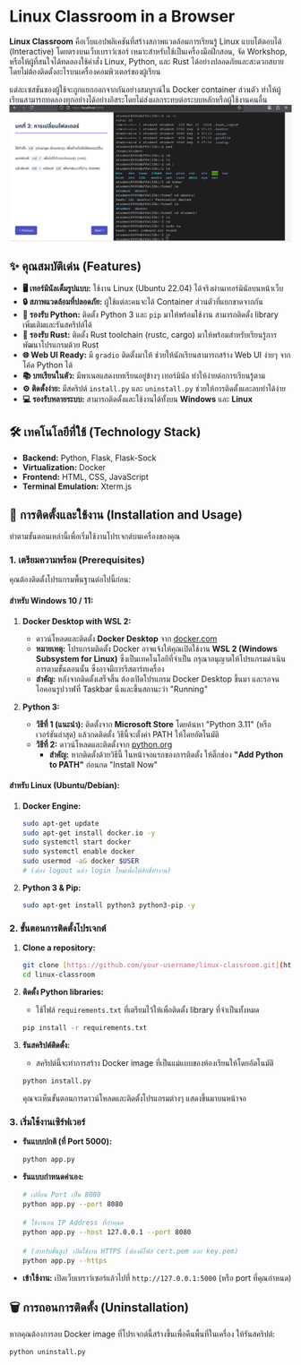 # Linux Classroom in a Browser

**Linux Classroom** คือเว็บแอปพลิเคชันที่สร้างสภาพแวดล้อมการเรียนรู้ Linux แบบโต้ตอบได้ (Interactive) โดยตรงบนเว็บเบราว์เซอร์ เหมาะสำหรับใช้เป็นเครื่องมือฝึกสอน, จัด Workshop, หรือให้ผู้ที่สนใจได้ทดลองใช้คำสั่ง Linux, Python, และ Rust ได้อย่างปลอดภัยและสะดวกสบาย โดยไม่ต้องติดตั้งอะไรบนเครื่องคอมพิวเตอร์ของผู้เรียน

แต่ละเซสชันของผู้ใช้จะถูกแยกออกจากกันอย่างสมบูรณ์ใน Docker container ส่วนตัว ทำให้ผู้เรียนสามารถทดลองทุกอย่างได้อย่างอิสระโดยไม่ส่งผลกระทบต่อระบบหลักหรือผู้ใช้งานคนอื่น
![image](https://github.com/nanofatdog/Linux-Classroom-in-a-Browser/blob/main/image/demo1.png)


## ✨ คุณสมบัติเด่น (Features)

* **🖥️ เทอร์มินัลเต็มรูปแบบ:** ใช้งาน Linux (Ubuntu 22.04) ได้จริงผ่านเทอร์มินัลบนหน้าเว็บ
* **🔒 สภาพแวดล้อมที่ปลอดภัย:** ผู้ใช้แต่ละคนจะได้ Container ส่วนตัวที่แยกขาดจากกัน
* **🐍 รองรับ Python:** ติดตั้ง Python 3 และ `pip` มาให้พร้อมใช้งาน สามารถติดตั้ง library เพิ่มเติมและรันสคริปต์ได้
* **🦀 รองรับ Rust:** ติดตั้ง Rust toolchain (rustc, cargo) มาให้พร้อมสำหรับเรียนรู้การพัฒนาโปรแกรมด้วย Rust
* **🌐 Web UI Ready:** มี `gradio` ติดตั้งมาให้ ช่วยให้นักเรียนสามารถสร้าง Web UI ง่ายๆ จากโค้ด Python ได้
* **📚 บทเรียนในตัว:** มีพาเนลแสดงบทเรียนอยู่ข้างๆ เทอร์มินัล ทำให้ง่ายต่อการเรียนรู้ตาม
* **⚙️ ติดตั้งง่าย:** มีสคริปต์ `install.py` และ `uninstall.py` ช่วยให้การติดตั้งและลบทำได้ง่าย
* **💻 รองรับหลายระบบ:** สามารถติดตั้งและใช้งานได้ทั้งบน **Windows** และ **Linux**

## 🛠️ เทคโนโลยีที่ใช้ (Technology Stack)

* **Backend:** Python, Flask, Flask-Sock
* **Virtualization:** Docker
* **Frontend:** HTML, CSS, JavaScript
* **Terminal Emulation:** Xterm.js

## 🚀 การติดตั้งและใช้งาน (Installation and Usage)

ทำตามขั้นตอนเหล่านี้เพื่อเริ่มใช้งานโปรเจกต์บนเครื่องของคุณ

### **1. เตรียมความพร้อม (Prerequisites)**

คุณต้องติดตั้งโปรแกรมพื้นฐานต่อไปนี้ก่อน:

#### **สำหรับ Windows 10 / 11:**

1.  **Docker Desktop with WSL 2:**
    * ดาวน์โหลดและติดตั้ง **Docker Desktop** จาก [docker.com](https://www.docker.com/products/docker-desktop/)
    * **หมายเหตุ:** โปรแกรมติดตั้ง Docker อาจแจ้งให้คุณเปิดใช้งาน **WSL 2 (Windows Subsystem for Linux)** ซึ่งเป็นเทคโนโลยีที่จำเป็น กรุณาอนุญาตให้โปรแกรมดำเนินการตามขั้นตอนนั้น ซึ่งอาจมีการรีสตาร์ทเครื่อง
    * **สำคัญ:** หลังจากติดตั้งเสร็จสิ้น ต้องเปิดโปรแกรม Docker Desktop ขึ้นมา และรอจนไอคอนรูปวาฬที่ Taskbar นิ่งและขึ้นสถานะว่า "Running"

2.  **Python 3:**
    * **วิธีที่ 1 (แนะนำ):** ติดตั้งจาก **Microsoft Store** โดยค้นหา "Python 3.11" (หรือเวอร์ชันล่าสุด) แล้วกดติดตั้ง วิธีนี้จะตั้งค่า PATH ให้โดยอัตโนมัติ
    * **วิธีที่ 2:** ดาวน์โหลดและติดตั้งจาก [python.org](https://www.python.org/downloads/windows/)
        * **สำคัญ:** หากติดตั้งด้วยวิธีนี้ ในหน้าจอแรกของการติดตั้ง ให้ติ๊กช่อง **"Add Python to PATH"** ก่อนกด "Install Now"

#### **สำหรับ Linux (Ubuntu/Debian):**

1.  **Docker Engine:**
    ```bash
    sudo apt-get update
    sudo apt-get install docker.io -y
    sudo systemctl start docker
    sudo systemctl enable docker
    sudo usermod -aG docker $USER 
    # (ต้อง logout แล้ว login ใหม่เพื่อให้สิทธิ์ทำงาน)
    ```

2.  **Python 3 & Pip:**
    ```bash
    sudo apt-get install python3 python3-pip -y
    ```

### **2. ขั้นตอนการติดตั้งโปรเจกต์**

1.  **Clone a repository:**
    ```bash
    git clone [https://github.com/your-username/linux-classroom.git](https://github.com/your-username/linux-classroom.git)
    cd linux-classroom
    ```

2.  **ติดตั้ง Python libraries:**
    * ใช้ไฟล์ `requirements.txt` ที่เตรียมไว้ให้เพื่อติดตั้ง library ที่จำเป็นทั้งหมด
    ```bash
    pip install -r requirements.txt
    ```

3.  **รันสคริปต์ติดตั้ง:**
    * สคริปต์นี้จะทำการสร้าง Docker image ที่เป็นแม่แบบของห้องเรียนให้โดยอัตโนมัติ
    ```bash
    python install.py
    ```
    คุณจะเห็นขั้นตอนการดาวน์โหลดและติดตั้งโปรแกรมต่างๆ แสดงขึ้นมาบนหน้าจอ

### **3. เริ่มใช้งานเซิร์ฟเวอร์**

* **รันแบบปกติ (ที่ Port 5000):**
    ```bash
    python app.py
    ```

* **รันแบบกำหนดค่าเอง:**
    ```bash
    # เปลี่ยน Port เป็น 8080
    python app.py --port 8080
    
    # ใช้งานบน IP Address ที่กำหนด
    python app.py --host 127.0.0.1 --port 8080
    
    # (สำหรับขั้นสูง) เปิดใช้งาน HTTPS (ต้องมีไฟล์ cert.pem และ key.pem)
    python app.py --https
    ```

* **เข้าใช้งาน:**
    เปิดเว็บเบราว์เซอร์แล้วไปที่ `http://127.0.0.1:5000` (หรือ port ที่คุณกำหนด)

## 🗑️ การถอนการติดตั้ง (Uninstallation)

หากคุณต้องการลบ Docker image ที่โปรเจกต์นี้สร้างขึ้นเพื่อคืนพื้นที่ในเครื่อง ให้รันสคริปต์:
```bash
python uninstall.py
